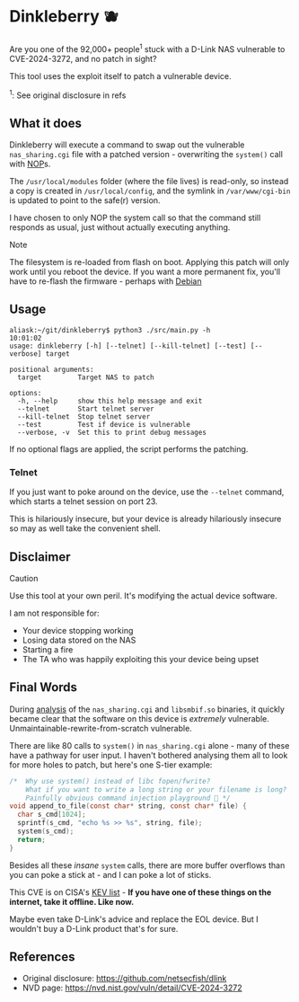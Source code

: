# Dinkleberry 🫐

Are you one of the 92,000+ people<sup>1</sup> stuck with a D-Link NAS vulnerable to CVE-2024-3272, and no patch in sight?

This tool uses the exploit itself to patch a vulnerable device.

<sup>1</sup>: See original disclosure in refs

## What it does

Dinkleberry will execute a command to swap out the vulnerable `nas_sharing.cgi` file with a patched version - overwriting the `system()` call with [NOP](https://en.wikipedia.org/wiki/NOP_(code))s.

The `/usr/local/modules` folder (where the file lives) is read-only, so instead a copy is created in `/usr/local/config`, and the symlink in `/var/www/cgi-bin` is updated to point to the safe(r) version.

I have chosen to only NOP the system call so that the command still responds as usual, just without actually executing anything.

>[!NOTE]
> The filesystem is re-loaded from flash on boot. Applying this patch will only work until you reboot the device.
> If you want a more permanent fix, you'll have to re-flash the firmware - perhaps with [Debian](https://github.com/ggirou/dns320)

## Usage

```console
aliask:~/git/dinkleberry$ python3 ./src/main.py -h                                                                                                                   10:01:02
usage: dinkleberry [-h] [--telnet] [--kill-telnet] [--test] [--verbose] target

positional arguments:
  target         Target NAS to patch

options:
  -h, --help     show this help message and exit
  --telnet       Start telnet server
  --kill-telnet  Stop telnet server
  --test         Test if device is vulnerable
  --verbose, -v  Set this to print debug messages
```

If no optional flags are applied, the script performs the patching.

### Telnet

If you just want to poke around on the device, use the `--telnet` command, which starts a telnet session on port 23.

This is hilariously insecure, but your device is already hilariously insecure so may as well take the convenient shell.

## Disclaimer

>[!CAUTION]
> Use this tool at your own peril. It's modifying the actual device software. 
> 
> I am not responsible for:
> - Your device stopping working
> - Losing data stored on the NAS
> - Starting a fire
> - The TA who was happily exploiting this your device being upset

## Final Words

During [analysis](./docs/decompiled-funcs.md) of the `nas_sharing.cgi` and `libsmbif.so` binaries, it quickly became clear that the software on this device is _extremely_ vulnerable. Unmaintainable-rewrite-from-scratch vulnerable.

There are like 80 calls to `system()` in `nas_sharing.cgi` alone - many of these have a pathway for user input. I haven't bothered analysing them all to look for more holes to patch, but here's one S-tier example:

```c
/*  Why use system() instead of libc fopen/fwrite?
    What if you want to write a long string or your filename is long?
    Painfully obvious command injection playground 🤦 */
void append_to_file(const char* string, const char* file) {
  char s_cmd[1024];
  sprintf(s_cmd, "echo %s >> %s", string, file);
  system(s_cmd);
  return;
}
```

Besides all these _insane_ `system` calls, there are more buffer overflows than you can poke a stick at - and I can poke a lot of sticks.

This CVE is on CISA's [KEV list](https://cisa.gov/known-exploited-vulnerabilities-catalog) - **If you have one of these things on the internet, take it offline. Like now.**

Maybe even take D-Link's advice and replace the EOL device. But I wouldn't buy a D-Link product that's for sure.

## References

- Original disclosure: https://github.com/netsecfish/dlink
- NVD page: https://nvd.nist.gov/vuln/detail/CVE-2024-3272
